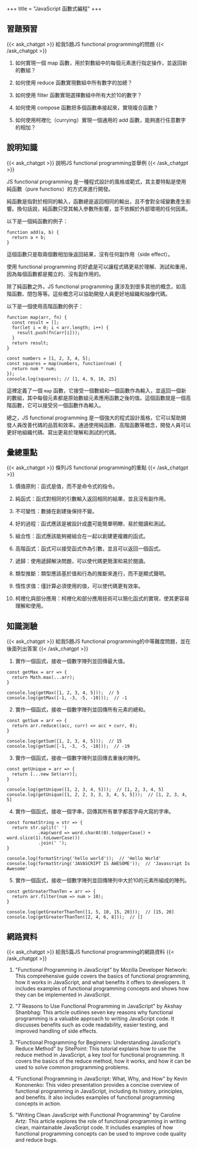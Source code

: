 +++
title = "JavaScript 函數式編程"
+++
## 習題預習
{{< ask_chatgpt >}}
給我5題JS functional programming的問題
{{< /ask_chatgpt >}}



1. 如何實現一個 map 函數，用於對數組中的每個元素進行指定操作，並返回新的數組？

2. 如何使用 reduce 函數實現數組中所有數字的加總？

3. 如何使用 filter 函數實現選擇數組中所有大於10的數字？

4. 如何使用 compose 函數把多個函數串接起來，實現複合函數？

5. 如何使用柯裡化（currying）實現一個通用的 add 函數，能夠進行任意數字的相加？   

## 說明知識
{{< ask_chatgpt >}}
說明JS functional programming並舉例
{{< /ask_chatgpt >}}



JS functional programming 是一種程式設計的風格或範式，其主要特點是使用純函數（pure functions）的方式來進行開發。

純函數是指對於相同的輸入，函數總是返回相同的輸出，且不會對全域變數產生影響。換句話說，純函數只受其輸入參數所影響，並不依賴於外部環境的任何因素。

以下是一個純函數的例子：

```
function add(a, b) {
  return a + b;
}
```

這個函數只是取兩個數相加後返回結果，沒有任何副作用（side effect）。

使用 functional programming 的好處是可以讓程式碼更易於理解、測試和重用，因為每個函數都是獨立的、沒有副作用的。

除了純函數之外，JS functional programming 還涉及到很多其他的概念，如高階函數、閉包等等。這些概念可以協助開發人員更好地組織和抽像代碼。

以下是一個使用高階函數的例子：

```
function map(arr, fn) {
  const result = [];
  for(let i = 0; i < arr.length; i++) {
    result.push(fn(arr[i]));
  }
  return result;
}

const numbers = [1, 2, 3, 4, 5];
const squares = map(numbers, function(num) {
  return num * num;
});
console.log(squares); // [1, 4, 9, 16, 25]
```

這裡定義了一個 `map` 函數，它接受一個數組和一個函數作為輸入，並返回一個新的數組，其中每個元素都是原始數組元素應用函數之後的值。這個函數就是一個高階函數，它可以接受另一個函數作為輸入。

總之，JS functional programming 是一個強大的程式設計風格，它可以幫助開發人員改善代碼的品質和效率。通過使用純函數、高階函數等概念，開發人員可以更好地組織代碼、寫出更易於理解和測試的代碼。   

## 彙總重點
{{< ask_chatgpt >}}
條列JS functional programming的重點
{{< /ask_chatgpt >}}



1. 價值原則：函式是值，而不是命令式的指令。

2. 純函式：函式對相同的引數輸入返回相同的結果，並且沒有副作用。

3. 不可變性：數據在創建後保持不變。

4. 好的過程：函式應該是被設計成盡可能簡單明瞭、易於閱讀和測試。

5. 組合性：函式應該能夠被組合在一起以創建更複雜的函式。

6. 高階函式：函式可以接受函式作為引數，並且可以返回一個函式。

7. 遞歸：使用遞歸解決問題，可以使代碼更簡潔和易於閱讀。

8. 類型推斷：類型應該基於值和行為的推斷來進行，而不是顯式聲明。

9. 惰性求值：僅計算必須使用的值，可以使代碼更有效率。

10. 柯裡化與部分應用：柯裡化和部分應用技術可以簡化函式的實現，使其更容易理解和使用。   

## 知識測驗
{{< ask_chatgpt >}}
給我5題JS functional programming的中等難度問題，並在後面列出答案
{{< /ask_chatgpt >}}



1. 實作一個函式，接收一個數字陣列並回傳最大值。

```
const getMax = arr => {
  return Math.max(...arr);
}

console.log(getMax([1, 2, 3, 4, 5]));  // 5
console.log(getMax([-1, -3, -5, -10]));  // -1
```

2. 實作一個函式，接收一個數字陣列並回傳所有元素的總和。

```
const getSum = arr => {
  return arr.reduce((acc, curr) => acc + curr, 0);
}

console.log(getSum([1, 2, 3, 4, 5]));  // 15
console.log(getSum([-1, -3, -5, -10]));  // -19
```

3. 實作一個函式，接收一個數字陣列並回傳去重後的陣列。

```
const getUnique = arr => {
  return [...new Set(arr)];
}

console.log(getUnique([1, 2, 3, 4, 5]));  // [1, 2, 3, 4, 5]
console.log(getUnique([1, 2, 2, 3, 3, 3, 4, 5, 5]));  // [1, 2, 3, 4, 5]
```

4. 實作一個函式，接收一個字串，回傳其所有單字都首字母大寫的字串。

```
const formatString = str => {
  return str.split(' ')
            .map(word => word.charAt(0).toUpperCase() + word.slice(1).toLowerCase())
            .join(' ');
}

console.log(formatString('hello world'));  // 'Hello World'
console.log(formatString('JAVASCRIPT IS AWESOME'));  // 'Javascript Is Awesome'
```

5. 實作一個函式，接收一個數字陣列並回傳陣列中大於10的元素所組成的陣列。

```
const getGreaterThanTen = arr => {
  return arr.filter(num => num > 10);
}

console.log(getGreaterThanTen([1, 5, 10, 15, 20]));  // [15, 20]
console.log(getGreaterThanTen([2, 4, 6, 8]));  // []
```   

## 網路資料
{{< ask_chatgpt >}}
給我5篇JS functional programming的網路資料
{{< /ask_chatgpt >}}



1. "Functional Programming in JavaScript" by Mozilla Developer Network: This comprehensive guide covers the basics of functional programming, how it works in JavaScript, and what benefits it offers to developers. It includes examples of functional programming concepts and shows how they can be implemented in JavaScript.

2. "7 Reasons to Use Functional Programming in JavaScript" by Akshay Shanbhag: This article outlines seven key reasons why functional programming is a valuable approach to writing JavaScript code. It discusses benefits such as code readability, easier testing, and improved handling of side effects.

3. "Functional Programming for Beginners: Understanding JavaScript's Reduce Method" by SitePoint: This tutorial explains how to use the reduce method in JavaScript, a key tool for functional programming. It covers the basics of the reduce method, how it works, and how it can be used to solve common programming problems.

4. "Functional Programming in JavaScript: What, Why, and How" by Kevin Kononenko: This video presentation provides a concise overview of functional programming in JavaScript, including its history, principles, and benefits. It also includes examples of functional programming concepts in action.

5. "Writing Clean JavaScript with Functional Programming" by Caroline Artz: This article explores the role of functional programming in writing clean, maintainable JavaScript code. It includes examples of how functional programming concepts can be used to improve code quality and reduce bugs.   

